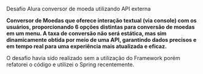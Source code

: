 Desafio Alura conversor de moeda utilizando API externa

**Conversor de Moedas que oferece interação textual (via console) com os usuários, proporcionando 6 opções distintas para conversão de moedas em um menu.
A taxa de conversão não será estática, mas sim dinamicamente obtida por meio de uma API, garantindo dados precisos e em tempo real para uma experiência mais atualizada e eficaz.**

O desafio havia sido realizado sem a utilização do Framework porém refatorei o código e utilizei o Spring recentemente.
